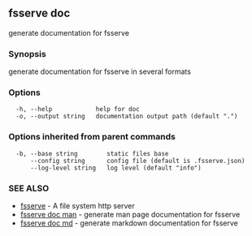 ## fsserve doc

generate documentation for fsserve

### Synopsis

generate documentation for fsserve in several formats

### Options

```
  -h, --help            help for doc
  -o, --output string   documentation output path (default ".")
```

### Options inherited from parent commands

```
  -b, --base string        static files base
      --config string      config file (default is .fsserve.json)
      --log-level string   log level (default "info")
```

### SEE ALSO

* [fsserve](fsserve.md)	 - A file system http server
* [fsserve doc man](fsserve_doc_man.md)	 - generate man page documentation for fsserve
* [fsserve doc md](fsserve_doc_md.md)	 - generate markdown documentation for fsserve

